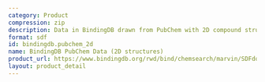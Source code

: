 ```yaml
---
category: Product
compression: zip
description: Data in BindingDB drawn from PubChem with 2D compound structures
format: sdf
id: bindingdb.pubchem_2d
name: BindingDB PubChem Data (2D structures)
product_url: https://www.bindingdb.org/rwd/bind/chemsearch/marvin/SDFdownload.jsp?download_file=/rwd/bind/downloads/BindingDB_PubChem_2D_202507_sdf.zip
layout: product_detail
---
```

